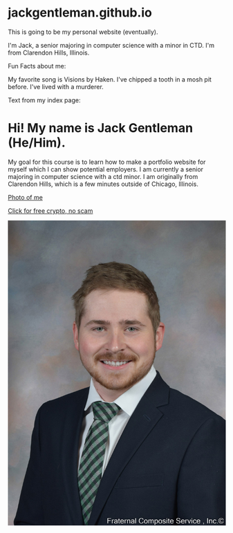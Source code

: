# jackgentleman.github.io #


This is going to be my personal website (eventually).

I'm Jack, a senior majoring in computer science with a minor in CTD. I'm from Clarendon Hills, Illinois.

Fun Facts about me:

My favorite song is Visions by Haken.
I've chipped a tooth in a mosh pit before.
I've lived with a murderer.

Text from my index page:

# Hi! My name is Jack Gentleman (He/Him). #
My goal for this course is to learn how to make a portfolio website for myself which I can show potential employers.
I am currently a senior majoring in computer science with a ctd minor. I am originally from Clarendon Hills, which is a few minutes outside of Chicago, Illinois.

[Photo of me]("/img/composite_photo.jpg")

[Click for free crypto, no scam](https://www.youtube.com/watch?v=lCcwn6bGUtU)

![alt text](/img/composite_photo.jpg)